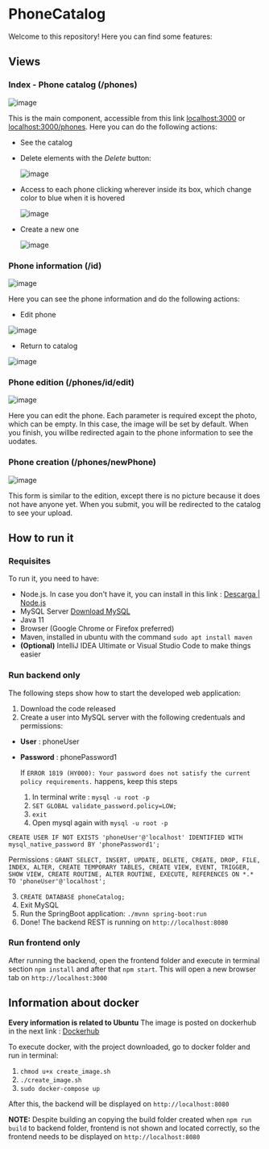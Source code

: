 # PhoneCatalog

Welcome to this repository! Here you can find some features:

## Views

### Index - Phone catalog (/phones)

![image](https://user-images.githubusercontent.com/61882277/131491844-632ab4e1-5e11-453c-a676-23e6cac0dfdb.png)

This is the main component, accessible from this link [localhost:3000](http://localhost:3000/) or [localhost:3000/phones](http://localhost:3000/phones).
Here you can do the following actions:
- See the catalog

- Delete elements with the *Delete* button:

  ![image](https://user-images.githubusercontent.com/61882277/131377982-275471c5-def7-4263-a73c-59e0ce84e86a.png)
  
- Access to each phone clicking wherever inside its box, which change color to blue when it is hovered

  ![image](https://user-images.githubusercontent.com/61882277/131378350-38375cc4-64db-450d-bf2d-e421b1a923a1.png)

- Create a new one

  ![image](https://user-images.githubusercontent.com/61882277/131378454-1462ddcd-be81-43e7-902d-4efd4bbb16ca.png)
  
### Phone information (/id)

  ![image](https://user-images.githubusercontent.com/61882277/131378989-80ff33e1-d814-4eb2-a39f-0f67aa380eea.png)

  
Here you can see the phone information and do the following actions:

- Edit phone

![image](https://user-images.githubusercontent.com/61882277/131378958-578281e5-e77d-472e-af5e-54d26238cb1e.png)


- Return to catalog 

![image](https://user-images.githubusercontent.com/61882277/131378850-6af99ca7-b9f5-47e8-a80b-8bdc18fa6f75.png)

### Phone edition (/phones/id/edit)

![image](https://user-images.githubusercontent.com/61882277/131379088-3265ec69-eaf6-45f1-8715-ab2c18a0119d.png)

Here you can edit the phone. Each parameter is required except the photo, which can be empty. In this case, the image will be set by default. When you finish, you willbe redirected again to the phone information to see the uodates.

### Phone creation (/phones/newPhone)

![image](https://user-images.githubusercontent.com/61882277/131490903-594334c5-c44a-4d59-8a90-e4e1231aaa65.png)

This form is similar to the edition, except there is no picture because it does not have anyone yet. When you submit, you will be redirected to the catalog to see your upload.

## How to run it

### Requisites

To run it, you need to have:
- Node.js. In case you don't have it, you can install in this link : [Descarga | Node.js](https://nodejs.org/es/download/)
- MySQL Server [Download MySQL](https://dev.mysql.com/downloads/mysql/)
- Java 11
- Browser (Google Chrome or Firefox preferred)
- Maven, installed in ubuntu with the command `sudo apt install maven`
- **(Optional)** IntelliJ IDEA Ultimate or Visual Studio Code to make things easier

### Run backend only

The following steps show how to start the developed web application:

1. Download the code released
2. Create a user into MySQL server with the following credentuals and permissions:
  
  * **User** : phoneUser
  * **Password** : phonePassword1
  
    If `ERROR 1819 (HY000): Your password does not satisfy the current policy requirements.` happens, keep this steps
  
    1. In terminal write : `mysql -u root -p`
    2. `SET GLOBAL validate_password.policy=LOW;`
    3. `exit`
    4. Open mysql again with `mysql -u root -p`

 `CREATE USER IF NOT EXISTS 'phoneUser'@'localhost' IDENTIFIED WITH mysql_native_password BY 'phonePassword1';`
  
Permissions : `GRANT SELECT, INSERT, UPDATE, DELETE, CREATE, DROP, FILE, INDEX, ALTER, CREATE TEMPORARY TABLES, CREATE VIEW, EVENT, TRIGGER, SHOW VIEW, CREATE ROUTINE, ALTER ROUTINE, EXECUTE, REFERENCES ON *.* TO 'phoneUser'@'localhost';`

3. `CREATE DATABASE phoneCatalog;`
4. Exit MySQL
5. Run the SpringBoot application:
 `./mvnn spring-boot:run`
6. Done! The backend REST is running on `http://localhost:8080`
    
### Run frontend only

After running the backend, open the frontend folder and execute in terminal section `npm install` and after that `npm start`. This will open a new browser tab on `http://localhost:3000`

## Information about docker

**Every information is related to Ubuntu**
The image is posted on dockerhub in the next link : [Dockerhub](https://hub.docker.com/r/jorgeap/phonecatalog)

To execute docker, with the project downloaded, go to docker folder and run in terminal:
1. `chmod u+x create_image.sh`
2. `./create_image.sh`
3. `sudo docker-compose up`

After this, the backend will be displayed on `http://localhost:8080`

**NOTE:** Despite building an copying the build folder created when `npm run build` to backend folder, frontend is not shown and located correctly, so the frontend needs to be displayed on `http://localhost:8080`
